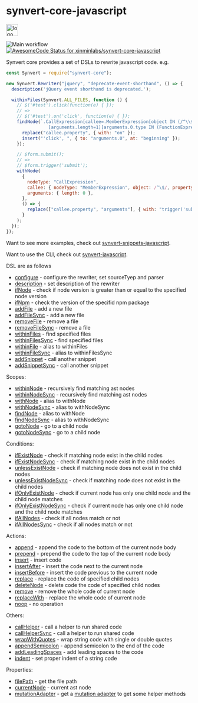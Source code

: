  # synvert-core-javascript

<img src="https://synvert.net/img/logo_96.png" alt="logo" width="32" height="32" />

![Main workflow](https://github.com/xinminlabs/synvert-core-javascript/actions/workflows/main.yml/badge.svg)
[![AwesomeCode Status for xinminlabs/synvert-core-javascript](https://awesomecode.io/projects/24366d99-29b2-407f-a7b8-9773e59f8cd0/status)](https://awesomecode.io/repos/xinminlabs/synvert-core-javascript)

Synvert core provides a set of DSLs to rewrite javascript code. e.g.

```javascript
const Synvert = require("synvert-core");

new Synvert.Rewriter("jquery", "deprecate-event-shorthand", () => {
  description('jQuery event shorthand is deprecated.');

  withinFiles(Synvert.ALL_FILES, function () {
    // $('#test').click(function(e) { });
    // =>
    // $('#test').on('click', function(e) { });
    findNode(`.CallExpression[callee=.MemberExpression[object IN (/^\\$/ /^jQuery/)][property=click]]
                [arguments.length=1][arguments.0.type IN (FunctionExpression ArrowFunctionExpression)]`, () => {
      replace("callee.property", { with: "on" });
      insert("'click', ", { to: "arguments.0", at: "beginning" });
    });

    // $form.submit();
    // =>
    // $form.trigger('submit');
    withNode(
      {
        nodeType: "CallExpression",
        callee: { nodeType: "MemberExpression", object: /^\$/, property: 'submit' },
        arguments: { length: 0 },
      },
      () => {
        replace(["callee.property", "arguments"], { with: "trigger('submit')" });
      }
    );
  });
});
```

Want to see more examples, check out [synvert-snippets-javascript](https://github.com/xinminlabs/synvert-snippets-javascript).

Want to use the CLI, check out [synvert-javascript](https://github.com/xinminlabs/synvert-javascript).

DSL are as follows

* [configure](https://xinminlabs.github.io/synvert-core-javascript/Rewriter.html#configure) - configure the rewriter, set sourceTyep and parser
* [description](https://xinminlabs.github.io/synvert-core-javascript/Rewriter.html#description) - set description of the rewriter
* [ifNode](https://xinminlabs.github.io/synvert-core-javascript/Rewriter.html#ifNode) - check if node version is greater than or equal to the specified node version
* [ifNpm](https://xinminlabs.github.io/synvert-core-javascript/Rewriter.html#ifNpm) - check the version of the specifid npm package
* [addFile](https://xinminlabs.github.io/synvert-core-javascript/Rewriter.html#addFile) - add a new file
* [addFileSync](https://xinminlabs.github.io/synvert-core-javascript/Rewriter.html#addFileSync) - add a new file
* [removeFile](https://xinminlabs.github.io/synvert-core-javascript/Rewriter.html#removeFile) - remove a file
* [removeFileSync](https://xinminlabs.github.io/synvert-core-javascript/Rewriter.html#removeFileSync) - remove a file
* [withinFiles](https://xinminlabs.github.io/synvert-core-javascript/Rewriter.html#withinFiles) - find specified files
* [withinFilesSync](https://xinminlabs.github.io/synvert-core-javascript/Rewriter.html#withinFilesSync) - find specified files
* [withinFile](https://xinminlabs.github.io/synvert-core-javascript/Rewriter.html#withinFile) - alias to withinFiles
* [withinFileSync](https://xinminlabs.github.io/synvert-core-javascript/Rewriter.html#withinFileSync) - alias to withinFilesSync
* [addSnippet](https://xinminlabs.github.io/synvert-core-javascript/Rewriter.html#addSnippet) - call another snippet
* [addSnippetSync](https://xinminlabs.github.io/synvert-core-javascript/Rewriter.html#addSnippetSync) - call another snippet

Scopes:

* [withinNode](https://xinminlabs.github.io/synvert-core-javascript/Instance.html#withinNode) - recursively find matching ast nodes
* [withinNodeSync](https://xinminlabs.github.io/synvert-core-javascript/Instance.html#withinNodeSync) - recursively find matching ast nodes
* [withNode](https://xinminlabs.github.io/synvert-core-javascript/Instance.html#withNode) - alias to withNode
* [withNodeSync](https://xinminlabs.github.io/synvert-core-javascript/Instance.html#withNodeSync) - alias to withNodeSync
* [findNode](https://xinminlabs.github.io/synvert-core-javascript/Instance.html#findNode) - alias to withNode
* [findNodeSync](https://xinminlabs.github.io/synvert-core-javascript/Instance.html#findNodeSync) - alias to withNodeSync
* [gotoNode](https://xinminlabs.github.io/synvert-core-javascript/Instance.html#gotoNode) - go to a child node
* [gotoNodeSync](https://xinminlabs.github.io/synvert-core-javascript/Instance.html#gotoNodeSync) - go to a child node

Conditions:

* [ifExistNode](https://xinminlabs.github.io/synvert-core-javascript/Instance.html#ifExistNode) - check if matching node exist in the child nodes
* [ifExistNodeSync](https://xinminlabs.github.io/synvert-core-javascript/Instance.html#ifExistNodeSync) - check if matching node exist in the child nodes
* [unlessExistNode](https://xinminlabs.github.io/synvert-core-javascript/Instance.html#unlessExistNode) - check if matching node does not exist in the child nodes
* [unlessExistNodeSync](https://xinminlabs.github.io/synvert-core-javascript/Instance.html#unlessExistNodeSync) - check if matching node does not exist in the child nodes
* [ifOnlyExistNode](https://xinminlabs.github.io/synvert-core-javascript/Instance.html#ifOnlyExistNode) - check if current node has only one child node and the child node matches
* [ifOnlyExistNodeSync](https://xinminlabs.github.io/synvert-core-javascript/Instance.html#ifOnlyExistNodeSync) - check if current node has only one child node and the child node matches
* [ifAllNodes](https://xinminlabs.github.io/synvert-core-javascript/Instance.html#ifAlNodes) - check if all nodes match or not
* [ifAllNodesSync](https://xinminlabs.github.io/synvert-core-javascript/Instance.html#ifAlNodesSync) - check if all nodes match or not

Actions:

* [append](https://xinminlabs.github.io/synvert-core-javascript/Instance.html#append) - append the code to the bottom of the current node body
* [prepend](https://xinminlabs.github.io/synvert-core-javascript/Instance.html#prepend) - prepend the code to the top of the current node body
* [insert](https://xinminlabs.github.io/synvert-core-javascript/Instance.html#insert) - insert code
* [insertAfter](https://xinminlabs.github.io/synvert-core-javascript/Instance.html#insertAfter) - insert the code next to the current node
* [insertBefore](https://xinminlabs.github.io/synvert-core-javascript/Instance.html#insertBefore) - insert the code previous to the current node
* [replace](https://xinminlabs.github.io/synvert-core-javascript/Instance.html#replace) - replace the code of specified child nodes
* [deleteNode](https://xinminlabs.github.io/synvert-core-javascript/Instance#deleteNode) - delete code the code of specified child nodes
* [remove](https://xinminlabs.github.io/synvert-core-javascript/Instance.html#remove) - remove the whole code of current node
* [replaceWith](https://xinminlabs.github.io/synvert-core-javascript/Instance.html#replaceWith) - replace the whole code of current node
* [noop](https://xinminlabs.github.io/synvert-core-javascript/Instance.html#noop) - no operation

Others:

* [callHelper](https://xinminlabs.github.io/synvert-core-javascript/Instance.html#callHelper) - call a helper to run shared code
* [callHelperSync](https://xinminlabs.github.io/synvert-core-javascript/Instance.html#callHelperSync) - call a helper to run shared code
* [wrapWithQuotes](https://xinminlabs.github.io/synvert-core-javascript/Instance.html#wrapWithQuotes) - wrap string code with single or double quotes
* [appendSemicolon](https://xinminlabs.github.io/synvert-core-javascript/Instance.html#appendSemicolon) - append semicolon to the end of the code
* [addLeadingSpaces](https://xinminlabs.github.io/synvert-core-javascript/Instance.html#addLeadingSpaces) - add leading spaces to the code
* [indent](https://xinminlabs.github.io/synvert-core-javascript/Instance.html#indent) - set proper indent of a string code

Properties:
* [filePath](https://xinminlabs.github.io/synvert-core-javascript/Instance.html#filePath) - get the file path
* [currentNode](https://xinminlabs.github.io/synvert-core-javascript/Instance.html#currentNode) - current ast node
* [mutationAdapter](https://xinminlabs.github.io/synvert-core-javascript/Instance.html#mutationAdapter) - get a [mutation adapter](https://github.com/xinminlabs/node-mutation-javascript/blob/main/src/adapter.ts) to get some helper methods